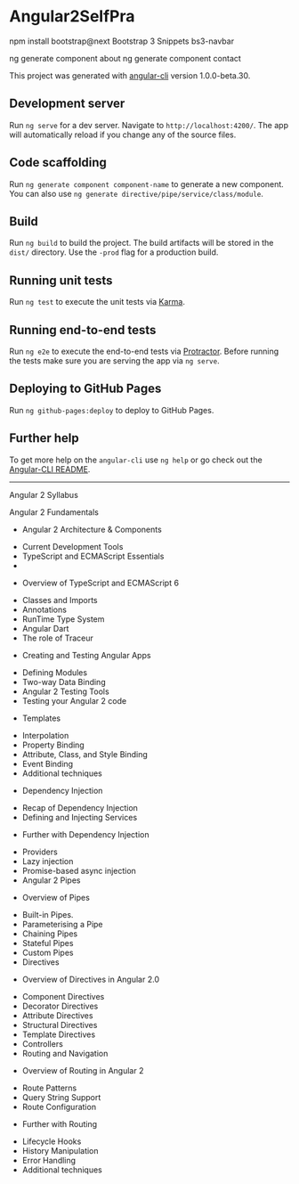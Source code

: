# Angular2SelfPra

 npm install bootstrap@next
 Bootstrap 3 Snippets 
 bs3-navbar

ng generate component about
 ng generate component contact
 

This project was generated with [angular-cli](https://github.com/angular/angular-cli) version 1.0.0-beta.30.

## Development server
Run `ng serve` for a dev server. Navigate to `http://localhost:4200/`. The app will automatically reload if you change any of the source files.

## Code scaffolding

Run `ng generate component component-name` to generate a new component. You can also use `ng generate directive/pipe/service/class/module`.

## Build

Run `ng build` to build the project. The build artifacts will be stored in the `dist/` directory. Use the `-prod` flag for a production build.

## Running unit tests

Run `ng test` to execute the unit tests via [Karma](https://karma-runner.github.io).

## Running end-to-end tests

Run `ng e2e` to execute the end-to-end tests via [Protractor](http://www.protractortest.org/).
Before running the tests make sure you are serving the app via `ng serve`.

## Deploying to GitHub Pages

Run `ng github-pages:deploy` to deploy to GitHub Pages.

## Further help

To get more help on the `angular-cli` use `ng help` or go check out the [Angular-CLI README](https://github.com/angular/angular-cli/blob/master/README.md).


---------------------------------------------------------------------

Angular 2 Syllabus

Angular 2 Fundamentals

* Angular 2 Architecture & Components
- Current Development Tools
- TypeScript and ECMAScript Essentials
- 
* Overview of TypeScript and ECMAScript 6

- Classes and Imports
- Annotations
- RunTime Type System
- Angular Dart
- The role of Traceur

* Creating and Testing Angular Apps
 
- Defining Modules
- Two-way Data Binding
- Angular 2 Testing Tools
- Testing your Angular 2 code

* Templates
 
- Interpolation
- Property Binding
- Attribute, Class, and Style Binding
- Event Binding
- Additional techniques

* Dependency Injection

- Recap of Dependency Injection
- Defining and Injecting Services

* Further with Dependency Injection

- Providers
- Lazy injection
- Promise-based async injection
- Angular 2 Pipes

* Overview of Pipes
- Built-in Pipes.
- Parameterising a Pipe
- Chaining Pipes
- Stateful Pipes
- Custom Pipes
- Directives

* Overview of Directives in Angular 2.0
- Component Directives
- Decorator Directives
- Attribute Directives
- Structural Directives
- Template Directives
- Controllers
- Routing and Navigation

* Overview of Routing in Angular 2
- Route Patterns
- Query String Support
- Route Configuration
* Further with Routing

- Lifecycle Hooks
- History Manipulation
- Error Handling
- Additional techniques